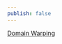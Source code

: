 ```yaml
---
publish: false
---
```


<script setup>
import DomainWarping from '../components/DomainWarping.vue'
</script>

[Domain Warping]

<DomainWarping />

[Domain Warping]: https://thebookofshaders.com/13/
